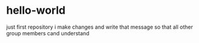 # hello-world
just first repository
i make changes and write that message so that all other group members cand understand
